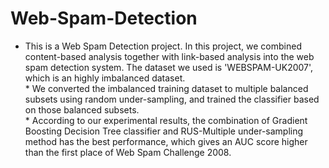# Web-Spam-Detection
* This is a Web Spam Detection project. In this project, we combined content-based analysis together with link-based analysis into the web spam detection system. The dataset we used is 'WEBSPAM-UK2007', which is an highly imbalanced dataset. <br>* We converted the imbalanced training dataset to multiple balanced subsets using random under-sampling, and trained the classifier based on those balanced subsets. <br>* According to our experimental results, the combination of Gradient Boosting Decision Tree classifier and RUS-Multiple under-sampling method has the best performance, which gives an AUC score higher than the first place of Web Spam Challenge 2008.
